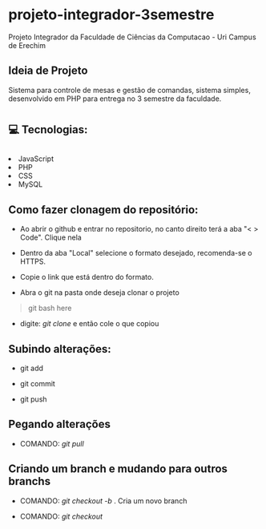 # projeto-integrador-3semestre
Projeto Integrador da Faculdade de Ciências da Computacao - Uri Campus de Erechim

## Ideia de Projeto
Sistema para controle de mesas e gestão de comandas, sistema simples, desenvolvido em PHP
para entrega no 3 semestre da faculdade.

# <h2>💻 Tecnologias: <h2>
<li>JavaScript</li>
<li>PHP</li>
<li>CSS</a></li>
<li>MySQL</li>

## Como fazer clonagem do repositório:

* Ao abrir o github e entrar no repositorio, no canto direito terá a aba "< > Code". Clique nela

* Dentro da aba "Local" selecione o formato desejado, recomenda-se o HTTPS.

* Copie o link que está dentro do formato.

* Abra o git na pasta onde deseja clonar o projeto
> git bash here

* digite: *git clone* e então cole o que copiou

## Subindo alterações:

* git add 

* git commit

* git push 

## Pegando alterações

* COMANDO: *git pull* 

## Criando um branch e mudando para outros branchs

* COMANDO: *git checkout -b <nome do novo branch>* . Cria um novo branch

* COMANDO: *git checkout <nome do branch desejado>*
